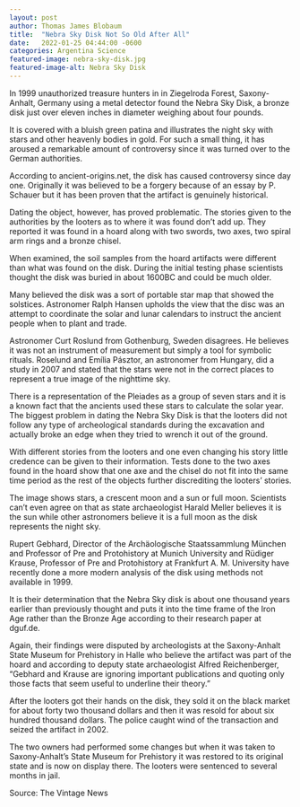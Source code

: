 ```yaml
---
layout: post
author: Thomas James Blobaum 
title:  "Nebra Sky Disk Not So Old After All"
date:   2022-01-25 04:44:00 -0600
categories: Argentina Science 
featured-image: nebra-sky-disk.jpg
featured-image-alt: Nebra Sky Disk 
---
```

In 1999 unauthorized treasure hunters in in Ziegelroda Forest, Saxony-Anhalt, Germany using a metal detector found the Nebra Sky Disk, a bronze disk just over eleven inches in diameter weighing about four pounds.

It is covered with a bluish green patina and illustrates the night sky with stars and other heavenly bodies in gold. For such a small thing, it has aroused a remarkable amount of controversy since it was turned over to the German authorities.

<a href="https://en.wikipedia.org/wiki/Nebra_sky_disc" data-iframely-url></a>

According to ancient-origins.net, the disk has caused controversy since day one. Originally it was believed to be a forgery because of an essay by P. Schauer but it has been proven that the artifact is genuinely historical.

Dating the object, however, has proved problematic. The stories given to the authorities by the looters as to where it was found don’t add up. They reported it was found in a hoard along with two swords, two axes, two spiral arm rings and a bronze chisel.

When examined, the soil samples from the hoard artifacts were different than what was found on the disk. During the initial testing phase scientists thought the disk was buried in about 1600BC and could be much older.

Many believed the disk was a sort of portable star map that showed the solstices. Astronomer Ralph Hansen upholds the view that the disc was an attempt to coordinate the solar and lunar calendars to instruct the ancient people when to plant and trade.

Astronomer Curt Roslund from Gothenburg, Sweden disagrees. He believes it was not an instrument of measurement but simply a tool for symbolic rituals. Roselund and Emília Pásztor, an astronomer from Hungary, did a study in 2007 and stated that the stars were not in the correct places to represent a true image of the nighttime sky.

There is a representation of the Pleiades as a group of seven stars and it is a known fact that the ancients used these stars to calculate the solar year. The biggest problem in dating the Nebra Sky Disk is that the looters did not follow any type of archeological standards during the excavation and actually broke an edge when they tried to wrench it out of the ground.

With different stories from the looters and one even changing his story little credence can be given to their information. Tests done to the two axes found in the hoard show that one axe and the chisel do not fit into the same time period as the rest of the objects further discrediting the looters’ stories.

The image shows stars, a crescent moon and a sun or full moon. Scientists can’t even agree on that as state archaeologist Harald Meller believes it is the sun while other astronomers believe it is a full moon as the disk represents the night sky.

Rupert Gebhard, Director of the Archäologische Staatssammlung München and Professor of Pre and Protohistory at Munich University and Rüdiger Krause, Professor of Pre and Protohistory at Frankfurt A. M. University have recently done a more modern analysis of the disk using methods not available in 1999.

It is their determination that the Nebra Sky  disk is about one thousand years earlier than previously thought and puts it into the time frame of the Iron Age rather than the Bronze Age according to their research paper at dguf.de.

Again, their findings were disputed by archeologists at the Saxony-Anhalt State Museum for Prehistory in Halle who believe the artifact was part of the hoard and according to deputy state archaeologist Alfred Reichenberger, “Gebhard and Krause are ignoring important publications and quoting only those facts that seem useful to underline their theory.”

After the looters got their hands on the disk, they sold it on the black market for about forty two thousand dollars and then it was resold for about six hundred thousand dollars. The police caught wind of the transaction and seized the artifact in 2002.

The two owners had performed some changes but when it was taken to Saxony-Anhalt’s State Museum for Prehistory it was restored to its original state and is now on display there. The looters were sentenced to several months in jail.

Source: The Vintage News 

<a href="https://www.thevintagenews.com/2020/10/19/nebra-sky-disk-2/?safari=1" data-iframely-url></a>

